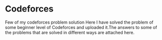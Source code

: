 # Codeforces
Few of my codeforces problem solution
Here I have solved the problem of some beginner level of Codeforces and uploaded it.The answers to some of the problems that are solved in different ways are attached here.
